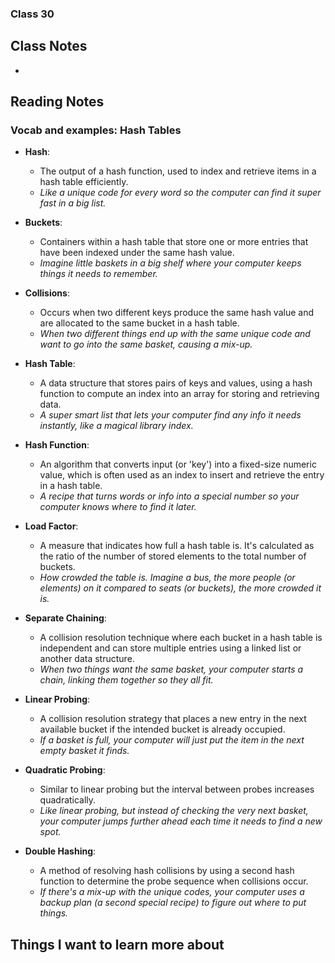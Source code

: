 ### Class 30


## Class Notes

-

## Reading Notes

### Vocab and examples: Hash Tables

- **Hash**:
  - The output of a hash function, used to index and retrieve items in a hash table efficiently.
  - *Like a unique code for every word so the computer can find it super fast in a big list.*

- **Buckets**:
  - Containers within a hash table that store one or more entries that have been indexed under the same hash value.
  - *Imagine little baskets in a big shelf where your computer keeps things it needs to remember.*

- **Collisions**:
  - Occurs when two different keys produce the same hash value and are allocated to the same bucket in a hash table.
  - *When two different things end up with the same unique code and want to go into the same basket, causing a mix-up.*

- **Hash Table**:
  - A data structure that stores pairs of keys and values, using a hash function to compute an index into an array for storing and retrieving data.
  - *A super smart list that lets your computer find any info it needs instantly, like a magical library index.*

- **Hash Function**:
  - An algorithm that converts input (or 'key') into a fixed-size numeric value, which is often used as an index to insert and retrieve the entry in a hash table.
  - *A recipe that turns words or info into a special number so your computer knows where to find it later.*

- **Load Factor**:
  - A measure that indicates how full a hash table is. It's calculated as the ratio of the number of stored elements to the total number of buckets.
  - *How crowded the table is. Imagine a bus, the more people (or elements) on it compared to seats (or buckets), the more crowded it is.*

- **Separate Chaining**:
  - A collision resolution technique where each bucket in a hash table is independent and can store multiple entries using a linked list or another data structure.
  - *When two things want the same basket, your computer starts a chain, linking them together so they all fit.*

- **Linear Probing**:
  - A collision resolution strategy that places a new entry in the next available bucket if the intended bucket is already occupied.
  - *If a basket is full, your computer will just put the item in the next empty basket it finds.*

- **Quadratic Probing**:
  - Similar to linear probing but the interval between probes increases quadratically.
  - *Like linear probing, but instead of checking the very next basket, your computer jumps further ahead each time it needs to find a new spot.*

- **Double Hashing**:
  - A method of resolving hash collisions by using a second hash function to determine the probe sequence when collisions occur.
  - *If there's a mix-up with the unique codes, your computer uses a backup plan (a second special recipe) to figure out where to put things.*

## Things I want to learn more about
